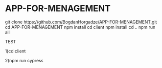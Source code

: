# APP-FOR-MENAGEMENT

   git clone https://github.com/BogdanHorgadze/APP-FOR-MENAGEMENT.git
   cd APP-FOR-MENAGEMENT
   npm install
   cd client
   npm install
   cd ..
   npm run all


   TEST

   1)cd client

   2)npm run cypress

